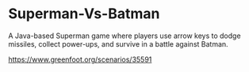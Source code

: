 # Superman-Vs-Batman
A Java-based Superman game where players use arrow keys to dodge missiles, collect power-ups, and survive in a battle against Batman.

https://www.greenfoot.org/scenarios/35591
